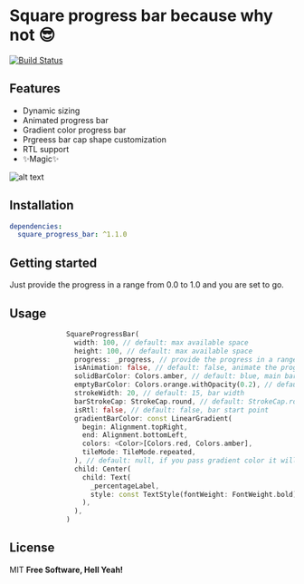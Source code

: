 # Square progress bar because why not 😎

[![Build Status](https://travis-ci.org/joemccann/dillinger.svg?branch=master)](https://travis-ci.org/joemccann/dillinger)

## Features

- Dynamic sizing
- Animated progress bar
- Gradient color progress bar
- Prgreess bar cap shape customization
- RTL support
- ✨Magic✨

![alt text](https://raw.githubusercontent.com/yasirdx777/square_progress_bar/main/img/square_progress_bar.gif)

## Installation
```yaml
dependencies:
  square_progress_bar: ^1.1.0
```
## Getting started
Just provide the progress in a range from 0.0 to 1.0 and you are set to go.

## Usage
```dart
              SquareProgressBar(
                width: 100, // default: max available space
                height: 100, // default: max available space
                progress: _progress, // provide the progress in a range from 0.0 to 1.0
                isAnimation: false, // default: false, animate the progress of the bar
                solidBarColor: Colors.amber, // default: blue, main bar color
                emptyBarColor: Colors.orange.withOpacity(0.2), // default: gray, empty bar color
                strokeWidth: 20, // default: 15, bar width
                barStrokeCap: StrokeCap.round, // default: StrokeCap.round, bar cap shape
                isRtl: false, // default: false, bar start point
                gradientBarColor: const LinearGradient(
                  begin: Alignment.topRight,
                  end: Alignment.bottomLeft,
                  colors: <Color>[Colors.red, Colors.amber],
                  tileMode: TileMode.repeated,
                ), // default: null, if you pass gradient color it will be used instead of solid color for the main bar
                child: Center(
                  child: Text(
                    _percentageLabel,
                    style: const TextStyle(fontWeight: FontWeight.bold),
                  ),
                ),
              )
```

## License

MIT
**Free Software, Hell Yeah!**
